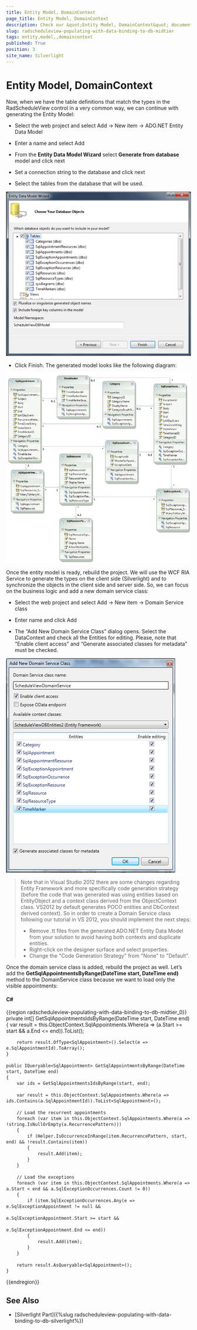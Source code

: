 ```yaml
---
title: Entity Model, DomainContext
page_title: Entity Model, DomainContext
description: Check our &quot;Entity Model, DomainContext&quot; documentation article for the RadScheduleView WPF control.
slug: radscheduleview-populating-with-data-binding-to-db-midtier
tags: entity,model,,domaincontext
published: True
position: 3
site_name: Silverlight
---
```


# Entity Model, DomainContext

Now, when we have the table definitions that match the types in the RadScheduleView control in a very common way, we can continue with generating the Entity Model:

* Select the web project and select Add -> New item -> ADO.NET Entity Data Model

* Enter a name and select Add

* From the __Entity Data Model Wizard__ select __Generate from database__ model and click next

* Set a connection string to the database and click next

* Select the tables from the database that will be used.

![radscheduleview populating with data Entity Data Model Wizard](images/radscheduleview_populating_with_data_EntityDataModelWizard.png)

* Click Finish. The generated model looks like the following diagram:

![radscheduleview populating with data EFModel](images/radscheduleview_populating_with_data_EFModel.png)

Once the entity model is ready, rebuild the project. We will use the WCF RIA Service to generate the types on the client side (Silverlight) and to synchronize the objects in the client side and server side. So, we can focus on the business logic and add a new domain service class:

* Select the web project and select Add -> New item -> Domain Service class

* Enter name and click Add

* The “Add New Domain Service Class” dialog opens. Select the DataContext and check all the Entities for editing. Please, note that “Enable client access” and “Generate associated classes for metadata” must be checked.

![radscheduleview populating with data Add New Domain Service Class](images/radscheduleview_populating_with_data_AddNewDomainServiceClass.png)

>Note that in Visual Studio 2012 there are some changes regarding Entity Framework and more specifically code generation strategy (before the code that was generated was using entities based on EntityObject and a context class derived from the ObjectContext class. VS2012 by default generates POCO entities and DbContext derived context). So in order to create a Domain Service class following our tutorial in VS 2012, you should implement the next steps:
>* Remove .tt files from the generated ADO.NET Entity Data Model from your solution to avoid having both contexts and duplicate entities.
>* Right-click on the designer surface and select properties.
>* Change the "Code Generation Strategy" from "None" to "Default".

Once the domain service class is added, rebuild the project as well. Let’s add the __GetSqlAppointmentsByRange(DateTime start, DateTime end)__ method to the DomainService class because we want to load only the visible appointments:

#### __C#__

{{region radscheduleview-populating-with-data-binding-to-db-midtier_0}}
	private int[] GetSqlAppointmentsIdsByRange(DateTime start, DateTime end)
	{
		var result = this.ObjectContext.SqlAppointments.Where(a => (a.Start >= start && a.End <= end)).ToList<SqlAppointment>();
	
		return result.OfType<SqlAppointment>().Select(e => e.SqlAppointmentId).ToArray();
	}
	
	public IQueryable<SqlAppointment> GetSqlAppointmentsByRange(DateTime start, DateTime end)
	{
		var ids = GetSqlAppointmentsIdsByRange(start, end);
	
		var result = this.ObjectContext.SqlAppointments.Where(a => ids.Contains(a.SqlAppointmentId)).ToList<SqlAppointment>();
	
		// Load the recurrent appointments
		foreach (var item in this.ObjectContext.SqlAppointments.Where(a => !string.IsNullOrEmpty(a.RecurrencePattern)))
		{
			if (Helper.IsOccurrenceInRange(item.RecurrencePattern, start, end) && !result.Contains(item))
			{
				result.Add(item);
			}
		}
	
		// Load the exceptions
		foreach (var item in this.ObjectContext.SqlAppointments.Where(a => a.Start < end && a.SqlExceptionOccurrences.Count != 0))
		{
			if (item.SqlExceptionOccurrences.Any(e => e.SqlExceptionAppointment != null && 
														e.SqlExceptionAppointment.Start >= start && 
														e.SqlExceptionAppointment.End <= end))
			{
				result.Add(item);
			}
		}
	
		return result.AsQueryable<SqlAppointment>();
	}
{{endregion}}

## See Also

 * [Silverlight Part]({%slug radscheduleview-populating-with-data-binding-to-db-silverlight%})